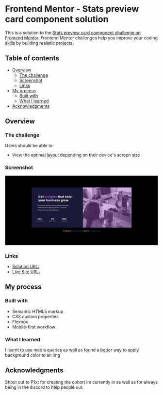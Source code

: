 # Frontend Mentor - Stats preview card component solution

This is a solution to the [Stats preview card component challenge on Frontend Mentor](https://www.frontendmentor.io/challenges/stats-preview-card-component-8JqbgoU62). Frontend Mentor challenges help you improve your coding skills by building realistic projects.

## Table of contents

- [Overview](#overview)
  - [The challenge](#the-challenge)
  - [Screenshot](#screenshot)
  - [Links](#links)
- [My process](#my-process)
  - [Built with](#built-with)
  - [What I learned](#what-i-learned)
- [Acknowledgments](#acknowledgments)

## Overview

### The challenge

Users should be able to:

- View the optimal layout depending on their device's screen size

### Screenshot

![](./images/ss.PNG)

### Links

- [Solution URL:](https://github.com/jacobgeorge08/frontend-speedrun-week/tree/main/docs/stats-preview-card-component)
- [Live Site URL:](https://jacobgeorge08.github.io/frontend-speedrun-week/stats-preview-card-component/index.html)

## My process

### Built with

- Semantic HTML5 markup
- CSS custom properties
- Flexbox
- Mobile-first workflow

### What I learned

I learnt to use media queries as well as found a better way to apply background color to an img

## Acknowledgments

Shout out to P1xt for creating the cohort Im currently in as well as for always being in the discord to help people out.
